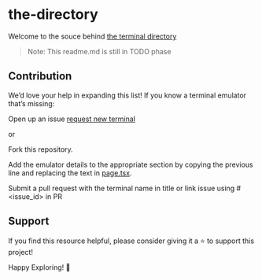 # the-directory
Welcome to the souce behind [the terminal directory](https://termui.sh)

> Note: This readme.md is still in TODO phase

## Contribution
We’d love your help in expanding this list! If you know a terminal emulator that’s missing:

Open up an issue [request new terminal](https://github.com/termui-sh/the-directory/issues/new?title=New+Terminal+:+%3CEnter+Terminal%20Name%20Here%3E&body=%23%23+Description+%3Cbr/%3E+%0AEnter%20Description%20of%20terminal%20below&labels=enhancement)

or

Fork this repository.

Add the emulator details to the appropriate section by copying the previous line and replacing the text in [page.tsx](https://github.com/termui-sh/the-directory/blob/main/app/page.tsx).

Submit a pull request with the terminal name in title or link issue using #<issue_id> in PR

## Support
If you find this resource helpful, please consider giving it a ⭐️ to support this project!

Happy Exploring! 🚀
